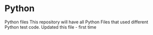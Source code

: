 # Python
Python files
This repository will have all Python Files that used different Python test code.
Updated this file - first time
